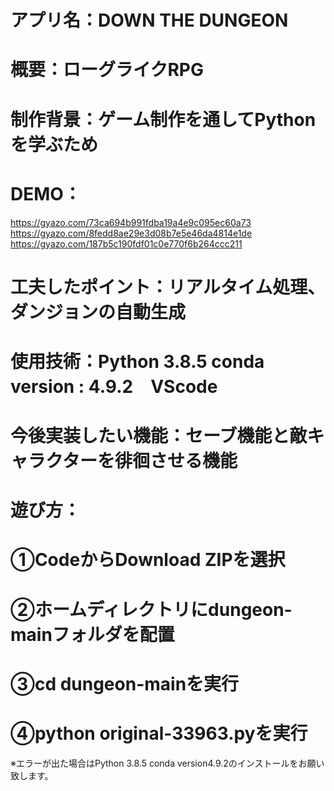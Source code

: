 # アプリ名：DOWN THE DUNGEON
# 概要：ローグライクRPG
# 制作背景：ゲーム制作を通してPythonを学ぶため
# DEMO：
https://gyazo.com/73ca694b991fdba19a4e9c095ec60a73
https://gyazo.com/8fedd8ae29e3d08b7e5e46da4814e1de
https://gyazo.com/187b5c190fdf01c0e770f6b264ccc211

# 工夫したポイント：リアルタイム処理、ダンジョンの自動生成
# 使用技術：Python 3.8.5 conda version : 4.9.2　VScode
# 今後実装したい機能：セーブ機能と敵キャラクターを徘徊させる機能
# 遊び方：
# ①CodeからDownload ZIPを選択
# ②ホームディレクトリにdungeon-mainフォルダを配置
# ③cd dungeon-mainを実行
# ④python original-33963.pyを実行
※エラーが出た場合はPython 3.8.5 conda version4.9.2のインストールをお願い致します。
